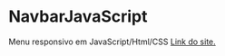 # NavbarJavaScript
Menu responsivo em JavaScript/Html/CSS
[Link do site.](https://estevaosilva7.github.io/NavbarJavaScript/)
